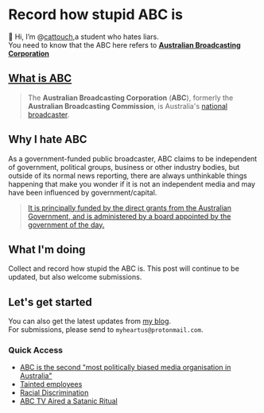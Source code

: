 # Record how stupid ABC is

👋 Hi, I’m @[cattouch](https://github.com/cattouch),a student who hates liars.</br>
You need to know that the ABC here refers to **[Australian Broadcasting Corporation](https://www.abc.net.au/)**


## [What is ABC](https://en.wikipedia.org/wiki/Australian_Broadcasting_Corporation)

> The **Australian Broadcasting Corporation** (**ABC**), formerly the **Australian Broadcasting Commission**, is Australia's [national broadcaster](https://en.wikipedia.org/wiki/Public_broadcasting).



## Why I hate ABC

As a government-funded public broadcaster, ABC claims to be independent of government, political groups, business or other industry bodies, but outside of its normal news reporting, there are always unthinkable things happening that make you wonder if it is not an independent media and may have been influenced by government/capital.

>  [It is principally funded by the direct grants from the Australian Government, and is administered by a board appointed by the government of the day. ](https://en.wikipedia.org/wiki/Australian_Broadcasting_Corporation)



## What I'm doing

Collect and record how stupid the ABC is.
This post will continue to be updated, but also welcome submissions.



## Let's get started
You can also get the latest updates from [my blog](https://cattouch.github.io).</br>
For submissions, please send to ```myheartus@protonmail.com```.
### Quick Access
+ [ABC is the second "most politically biased media organisation in Australia"](https://github.com/cattouch/ABC/blob/main/Archive/The%20dishonest%20ABC.md)
+ [Tainted employees](https://github.com/cattouch/ABC/blob/main/Archive/Tainted%20employees.md)
+ [Racial Discrimination](https://github.com/cattouch/ABC/blob/main/Archive/Racial%20Discrimination.md)
+ [ABC TV Aired a Satanic Ritual](https://github.com/cattouch/ABC/blob/main/Archive/ABC%20TV%20Aired%20a%20Satanic%20Ritual.md)
